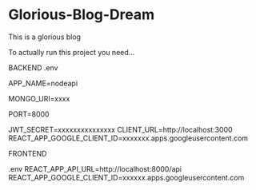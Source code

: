# Glorious-Blog-Dream
This is a glorious blog



To actually run this project you need...



BACKEND
.env

APP_NAME=nodeapi

MONGO_URI=xxxx

PORT=8000

JWT_SECRET=xxxxxxxxxxxxxxx
CLIENT_URL=http://localhost:3000
REACT_APP_GOOGLE_CLIENT_ID=xxxxxxx.apps.googleusercontent.com


FRONTEND

.env
REACT_APP_API_URL=http://localhost:8000/api
REACT_APP_GOOGLE_CLIENT_ID=xxxxxx.apps.googleusercontent.com
